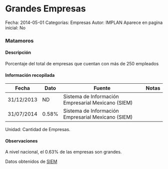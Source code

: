 Grandes Empresas
=====

Fecha: 2014-05-01
Categorías: Empresas
Autor: IMPLAN
Aparece en pagina inicial: No

### Matamoros

#### Descripción

Porcentaje del total de empresas que cuentan con más de 250 empleados

<!-- break -->

#### Información recopilada

<table class="table table-hover table-bordered matriz">
  <thead>
    <tr><th>Fecha</th><th>Dato</th><th>Fuente</th><th>Notas</th></tr>
  </thead>
  <tbody>
    <tr><td class="centrado">31/12/2013</td><td class="derecha">ND</td><td>Sistema de Información Empresarial Mexicano (SIEM)</td><td></td></tr>
    <tr><td class="centrado">31/07/2014</td><td class="derecha">0.58%</td><td>Sistema de Información Empresarial Mexicano (SIEM)</td><td></td></tr>
  </tbody>
</table>

Unidad: Cantidad de Empresas.

#### Observaciones

A nivel nacional, el 0.63% de las empresas son grandes.

Datos obtenidos de [SIEM](http://www.siem.gob.mx/siem/estadisticas/EstadoTamanoPublico.asp?p=1)
